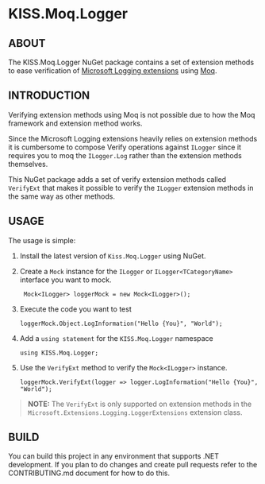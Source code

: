 # KISS.Moq.Logger

## ABOUT

The KISS.Moq.Logger NuGet package contains a set of extension methods to ease verification of
[Microsoft Logging extensions](https://learn.microsoft.com/en-us/dotnet/core/extensions/logging)
using [Moq](https://github.com/moq/moq).

## INTRODUCTION

Verifying extension methods using Moq is not possible due to how the Moq framework and extension method works.

Since the Microsoft Logging extensions heavily relies on extension methods it is cumbersome to compose Verify 
operations against `ILogger` since it requires you to moq the `ILogger.Log` rather than the extension 
methods themselves.

This NuGet package adds a set of verify extension methods called `VerifyExt` that makes it possible to
verify the `ILogger` extension methods in the same way as other methods.

## USAGE

The usage is simple:

1. Install the latest version of `Kiss.Moq.Logger` using NuGet.

2. Create a `Mock` instance for the `ILogger` or `ILogger<TCategoryName>` interface you want to mock.

		Mock<ILogger> loggerMock = new Mock<ILogger>();

3. Execute the code you want to test

	   loggerMock.Object.LogInformation("Hello {You}", "World");

4. Add a `using statement` for the `KISS.Moq.Logger` namespace

       using KISS.Moq.Logger;

5. Use the `VerifyExt` method to verify the `Mock<ILogger>` instance.

	   loggerMock.VerifyExt(logger => logger.LogInformation("Hello {You}", "World");

> **NOTE:** The `VerifyExt` is only supported on extension methods in the `Microsoft.Extensions.Logging.LoggerExtensions` 
extension class.

## BUILD

You can build this project in any environment that supports .NET development. If you plan to do changes and
create pull requests refer to the CONTRIBUTING.md document for how to do this.